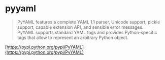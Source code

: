 # pyyaml  
> PyYAML features a complete YAML 1.1 parser, Unicode support, pickle support, capable extension API, and sensible error messages. PyYAML supports standard YAML tags and provides Python-specific tags that allow to represent an arbitrary Python object.

[https://pypi.python.org/pypi/PyYAML](https://pypi.python.org/pypi/PyYAML)
